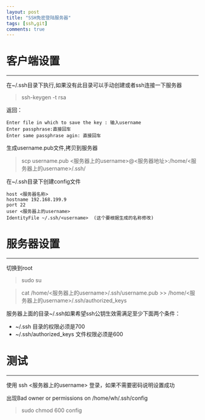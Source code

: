 ```yaml
---
layout: post
title: "SSH免密登陆服务器"
tags: [ssh,git]
comments: true
---
```


# 客户端设置
---
在~/.ssh目录下执行,如果没有此目录可以手动创建或者ssh连接一下服务器
> ssh-keygen -t rsa

返回：  
```
Enter file in which to save the key : 输入username
Enter passphrase:直接回车
Enter same passphrase agin: 直接回车
```
生成username.pub文件,拷贝到服务器
> scp username.pub <服务器上的username>@<服务器地址>:/home/<服务器上的username>/.ssh/

在~/.ssh目录下创建config文件
```
host <服务器名称>
hostname 192.168.199.9
port 22
user <服务器上的username>
IdentityFile ~/.ssh/<username>  (这个要根据生成的名称修改)
```

# 服务器设置
---
切换到root
> sudo su

> cat /home/<服务器上的username>/.ssh/username.pub >> /home/<服务器上的username>/.ssh/authorized_keys

服务器上面的目录~/.ssh如果希望ssh公钥生效需满足至少下面两个条件：
* ~/.ssh 目录的权限必须是700 
* ~/.ssh/authorized_keys 文件权限必须是600

# 测试
---
使用 ssh <服务器上的username> 登录，如果不需要密码说明设置成功

出现Bad owner or permissions on /home/wh/.ssh/config
> sudo chmod 600 config